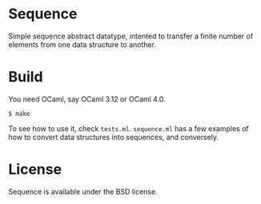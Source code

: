 Sequence
========

Simple sequence abstract datatype, intented to transfer a finite number of elements from one data structure to another.

Build
=====

You need OCaml, say OCaml 3.12 or OCaml 4.0.

    $ make

To see how to use it, check `tests.ml`. `sequence.ml` has a few examples of how to convert
data structures into sequences, and conversely.

License
=======

Sequence is available under the BSD license.
